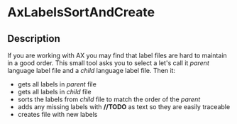 # AxLabelsSortAndCreate

## Description
If you are working with AX you may find that label files are hard to maintain in a good order.
This small tool asks you to select a let's call it *parent* language label file and a *child* language label file.
Then it:
* gets all labels in *parent* file
* gets all labels in *child* file
* sorts the labels from *child* file to match the order of the *parent*
* adds any missing labels with **//TODO** as text so they are easily traceable
* creates file with new labels
